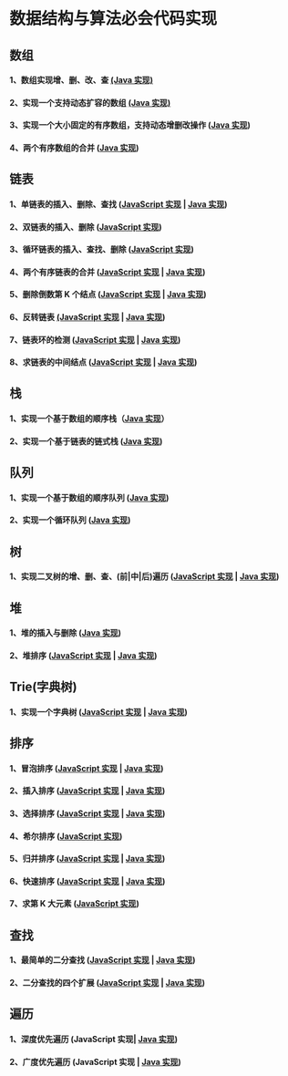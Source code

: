 # 数据结构与算法必会代码实现

## 数组

#### 1、数组实现增、删、改、查 [(Java 实现)](https://github.com/luxiangqiang/Data-Structure-Coding/blob/master/Array/JAVA/Array.md)

#### 2、实现一个支持动态扩容的数组 [(Java 实现)](https://github.com/luxiangqiang/Data-Structure-Coding/blob/master/Array/JAVA/DynamicDilatationArray.md)

#### 3、实现一个大小固定的有序数组，支持动态增删改操作 ([Java 实现](https://github.com/luxiangqiang/Data-Structure-Coding/blob/master/Array/JAVA/FixedOrderArray.md))

#### 4、两个有序数组的合并 ([Java 实现](https://github.com/luxiangqiang/Data-Structure-Coding/blob/master/Array/JAVA/%E4%B8%A4%E4%B8%AA%E6%9C%89%E5%BA%8F%E6%95%B0%E7%BB%84%E7%9A%84%E5%90%88%E5%B9%B6.md))



## 链表

#### 1、单链表的插入、删除、查找 ([JavaScript 实现](https://github.com/luxiangqiang/Data-Structure-Coding/blob/master/Link_List/javascript/SinglyLinkedList.md) | [Java 实现](https://github.com/luxiangqiang/Data-Structure-Coding/blob/master/Link_List/JAVA/SinglyLinkedList06.md))

#### 2、双链表的插入、删除 ([JavaScript 实现](https://github.com/luxiangqiang/Data-Structure-Coding/blob/master/Link_List/javascript/DoubleLinkedList.md))

#### 3、循环链表的插入、查找、删除 ([JavaScript 实现](https://github.com/luxiangqiang/Data-Structure-Coding/blob/master/Link_List/javascript/CircularLinkedList.md))

#### 4、两个有序链表的合并 ([JavaScript 实现](https://github.com/luxiangqiang/Data-Structure-Coding/blob/master/Link_List/javascript/%E4%B8%A4%E4%B8%AA%E6%9C%89%E5%BA%8F%E9%93%BE%E8%A1%A8%E7%9A%84%E5%90%88%E5%B9%B6.md) | [Java 实现](https://github.com/luxiangqiang/Data-Structure-Coding/blob/master/Link_List/JAVA/LinkedListAlgo07.md))

#### 5、删除倒数第 K 个结点 ([JavaScript 实现](https://github.com/luxiangqiang/Data-Structure-Coding/blob/master/Link_List/javascript/%E5%88%A0%E9%99%A4%E5%80%92%E6%95%B0%E7%AC%AC%20K%20%E4%B8%AA%E7%BB%93%E7%82%B9.md) | [Java 实现](https://github.com/luxiangqiang/Data-Structure-Coding/blob/master/Link_List/JAVA/LinkedListAlgo07.md))

#### 6、反转链表 [(JavaScript 实现](https://github.com/luxiangqiang/Data-Structure-Coding/blob/master/Link_List/javascript/%E5%8F%8D%E8%BD%AC%E9%93%BE%E8%A1%A8.md) | [Java 实现](https://github.com/luxiangqiang/Data-Structure-Coding/blob/master/Link_List/JAVA/LinkedListAlgo07.md))

#### 7、链表环的检测 ([JavaScript 实现](https://github.com/luxiangqiang/Data-Structure-Coding/blob/master/Link_List/javascript/%E9%93%BE%E8%A1%A8%E7%8E%AF%E7%9A%84%E6%A3%80%E6%B5%8B.md) | [Java 实现](https://github.com/luxiangqiang/Data-Structure-Coding/blob/master/Link_List/JAVA/LinkedListAlgo07.md))

#### 8、求链表的中间结点 ([JavaScript 实现](https://github.com/luxiangqiang/Data-Structure-Coding/blob/master/Link_List/javascript/%E6%B1%82%E9%93%BE%E8%A1%A8%E7%9A%84%E4%B8%AD%E9%97%B4%E7%BB%93%E7%82%B9.md) | [Java 实现](https://github.com/luxiangqiang/Data-Structure-Coding/blob/master/Link_List/JAVA/LinkedListAlgo07.md))



## 栈

#### 1、实现一个基于数组的顺序栈（[Java 实现]()）

#### 2、实现一个基于链表的链式栈 ([Java 实现](<https://github.com/luxiangqiang/Data-Structure-Coding/blob/master/Stack/JAVA/StackBasedLinkedList.md>))



## 队列

#### 1、实现一个基于数组的顺序队列 ([Java 实现](https://github.com/luxiangqiang/Data-Structure-Coding/blob/master/Queue/JAVA/ArrayQueue.md))

#### 2、实现一个循环队列 ([Java 实现](<https://github.com/luxiangqiang/Data-Structure-Coding/blob/master/Queue/JAVA/CircularQueue.md>))



## 树

#### 1、实现二叉树的增、删、查、(前|中|后)遍历 ([JavaScript 实现](https://github.com/luxiangqiang/Data-Structure-Coding/blob/master/Tree/JavaScript/%E4%BA%8C%E5%8F%89%E6%9F%A5%E6%89%BE%E6%A0%91.md) | [Java 实现](https://github.com/luxiangqiang/Data-Structure-Coding/blob/master/Tree/JAVA/%E4%BA%8C%E5%8F%89%E6%9F%A5%E6%89%BE%E6%A0%91.md))



## 堆

#### 1、堆的插入与删除 ([Java 实现](<https://github.com/luxiangqiang/Data-Structure-Coding/blob/master/Heap/JAVA/Heap.md>))

#### 2、堆排序 ([JavaScript 实现](https://github.com/luxiangqiang/Data-Structure-Coding/blob/master/Sorts/JAVA/sorts.md) | [Java 实现](https://github.com/luxiangqiang/Data-Structure-Coding/blob/master/Heap/JAVA/HeapSort.md))



## Trie(字典树)

#### 1、实现一个字典树 ([JavaScript 实现](<https://github.com/luxiangqiang/Data-Structure-Coding/blob/master/Trie/JavaScript/Trie.md>) | [Java 实现](https://github.com/luxiangqiang/Data-Structure-Coding/blob/master/Trie/JAVA/Trie%20%E5%AD%97%E5%85%B8%E6%A0%91.md))



## 排序

#### 1、冒泡排序 ([JavaScript 实现](https://github.com/luxiangqiang/Data-Structure-Coding/blob/master/Sorts/JavaScript/sorts.md) | [Java 实现](https://github.com/luxiangqiang/Data-Structure-Coding/blob/master/Sorts/JAVA/sorts.md))

#### 2、插入排序 ([JavaScript 实现](https://github.com/luxiangqiang/Data-Structure-Coding/blob/master/Sorts/JavaScript/sorts.md) | [Java 实现](https://github.com/luxiangqiang/Data-Structure-Coding/blob/master/Sorts/JAVA/sorts.md))

#### 3、选择排序 ([JavaScript 实现](https://github.com/luxiangqiang/Data-Structure-Coding/blob/master/Sorts/JavaScript/sorts.md) | [Java 实现](https://github.com/luxiangqiang/Data-Structure-Coding/blob/master/Sorts/JAVA/sorts.md))

#### 4、希尔排序 ([JavaScript 实现](https://github.com/luxiangqiang/Data-Structure-Coding/blob/master/Sorts/JavaScript/ShellSort.md))

#### 5、归并排序 ([JavaScript 实现](https://github.com/luxiangqiang/Data-Structure-Coding/blob/master/Sorts/JavaScript/MergeSort.md) | [Java 实现](https://github.com/luxiangqiang/Data-Structure-Coding/blob/master/Sorts/JavaScript/%E6%B1%82%E7%AC%ACK%E5%A4%A7%E5%85%83%E7%B4%A0.md))

#### 6、快速排序 ([JavaScript 实现](https://github.com/luxiangqiang/Data-Structure-Coding/blob/master/Sorts/JavaScript/QuickSort.md) | [Java 实现](https://github.com/luxiangqiang/Data-Structure-Coding/blob/master/Sorts/JAVA/QuickSort.md))

#### 7、求第 K 大元素 ([JavaScript 实现]([https://github.com/luxiangqiang/Data-Structure-Coding/blob/master/Sorts/JavaScript/%E6%B1%82%E7%AC%ACK%E5%A4%A7%E5%85%83%E7%B4%A0.md](https://github.com/luxiangqiang/Data-Structure-Coding/blob/master/Sorts/JavaScript/求第K大元素.md)))



## 查找

#### 1、最简单的二分查找 ([JavaScript 实现](https://github.com/luxiangqiang/Data-Structure-Coding/blob/master/Find/JavaScript/binarySearch.md) | [Java 实现](https://github.com/luxiangqiang/Data-Structure-Coding/blob/master/Find/Java/BinarySearch.md))

#### 2、二分查找的四个扩展 ([JavaScript 实现](https://github.com/luxiangqiang/Data-Structure-Coding/blob/master/Find/JavaScript/binarySearch.md) | [Java 实现](https://github.com/luxiangqiang/Data-Structure-Coding/blob/master/Find/Java/BinarySearch.md))



## 遍历

#### 1、深度优先遍历 (JavaScript 实现| [Java 实现](https://github.com/luxiangqiang/Data-Structure-Coding/blob/master/Map/Java/BearthFirstSearch.md))

#### 2、广度优先遍历 (JavaScript 实现 | [Java 实现](https://github.com/luxiangqiang/Data-Structure-Coding/blob/master/Map/Java/DepthFirstSearch.md))







